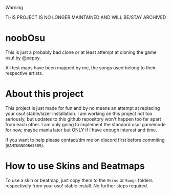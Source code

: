 > [!WARNING]
> THIS PROJECT IS NO LONGER MAINTAINED AND WILL BE/STAY ARCHIVED

noobOsu
=======

This is just a probably bad clone or at least attempt at cloning the game osu! by @peppy.

All test maps have been mapped by me, the songs used belong to their respective artists.

# About this project

This project is just made for fun and by no means an attempt at replacing your
osu! stable/lazer installation. I am working on this project not too seriously,
but updates to this github repository won't happen too far apart from each other.
I am only going to implement the standard osu! gamemode for now, maybe mania later
but ONLY if I have enough interest and time.

If you want to help please contact/dm me on discord first before commiting (`GAMINGNOOB#3589`).

# How to use Skins and Beatmaps

To use a skin or beatmap, just copy them to the `Skins` or `Songs` folders respectively
from your osu! stable install. No further steps required.
